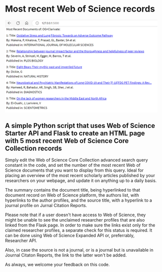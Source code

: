 # Most recent Web of Science records

![Example](/most_recent_wos_items/screenshots/screenshot.png)


## A simple Python script that uses Web of Science Starter API and Flask to create an HTML page with 5 most recent Web of Science Core Collection records

Simply edit the Web of Science Core Collection advanced search query constant in the code, and set the number of the most recent Web of Science documents that you want to display from this query. Ideal for placing an overview of the most recent scholarly articles published by your researchers on your webpage, and update it on anything up to a daily basis.

The summary contains the document title, being hyperlinked to that document record on Web of Science platform, the authors list, with hyperlinks to the author profiles, and the source title, with a hyperlink to a journal profile on Jurnal Citation Reports.

Please note that if a user doesn't have access to Web of Science, they might be unable to see the unclaimed researcher profiles that are also linked from the Flask page. In order to make sure the links exist only for the claimed researcher profiles, a separate check for this status is required. It can be done using Web of Science Expanded API or, preferrably, Researcher API.

Also, in case the source is not a journal, or is a journal but is unavailable in Journal Citaton Reports, the link to the latter won't be added.

As always, we welcome your feedback on this code.